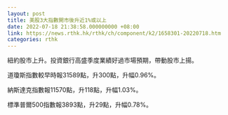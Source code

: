 ```yaml
---
layout: post
title: 美股3大指數開市後升近1%或以上
date: 2022-07-18 21:38:58.000000000 +08:00
link: https://news.rthk.hk/rthk/ch/component/k2/1658301-20220718.htm
categories: rthk
---
```


紐約股市上升。投資銀行高盛季度業績好過市場預期，帶動股市上揚。

道瓊斯指數較早時報31589點，升300點，升幅0.96%。

納斯達克指數報11570點，升118點，升幅1.03%。

標準普爾500指數報3893點，升29點，升幅0.78%。
